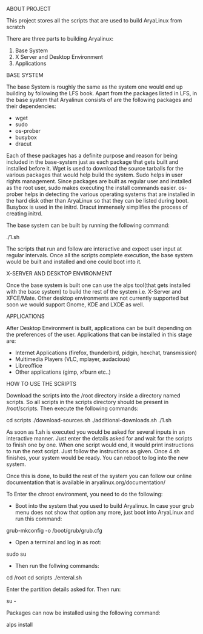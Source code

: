 ABOUT PROJECT

This project stores all the scripts that are used to build AryaLinux from scratch

There are three parts to building Aryalinux:
1) Base System
2) X Server and Desktop Environment
3) Applications

BASE SYSTEM

The base System is roughly the same as the system one would end up building by following
the LFS book. Apart from the packages listed in LFS, in the base system that Aryalinux
consists of are the following packages and their dependencies:

 * wget
 * sudo
 * os-prober
 * busybox
 * dracut

Each of these packages has a definite purpose and reason for being included in the base-system
just as each package that gets built and installed before it. Wget is used to download the source
tarballs for the various packages that would help build the system. Sudo helps in user rights
management. Since packages are built as regular user and installed as the root user, sudo makes
executing the install commands easier. os-prober helps in detecting the various operating systems
that are installed in the hard disk other than AryaLinux so that they can be listed during boot.
Busybox is used in the initrd. Dracut immensely simplifies the process of creating initrd.

The base system can be built by running the following command:

./1.sh

The scripts that run and follow are interactive and expect user input at regular intervals.
Once all the scripts complete execution, the base system would be built and installed and
one could boot into it.

X-SERVER AND DESKTOP ENVIRONMENT

Once the base system is built one can use the alps tool(that gets installed with the base system)
to build the rest of the system i.e. X-Server and XFCE/Mate. Other desktop environments are not
currently supported but soon we would support Gnome, KDE and LXDE as well.

APPLICATIONS

After Desktop Environment is built, applications can be built depending on the preferences of
the user. Applications that can be installed in this stage are:

 * Internet Applications (firefox, thunderbird, pidgin, hexchat, transmission)
 * Multimedia Players (VLC, mplayer, audacious)
 * Libreoffice
 * Other applications (gimp, xfburn etc..)

HOW TO USE THE SCRIPTS

Download the scripts into the /root directory inside a directory named scripts. So all scripts
in the scripts directory should be present in /root/scripts. Then execute the following commands:

cd scripts
./download-sources.sh
./additional-downloads.sh
./1.sh

As soon as 1.sh is executed you would be asked for several inputs in an interactive manner. Just
enter the details asked for and wait for the scripts to finish one by one. When one script would
end, it would print instructions to run the next script. Just follow the instructions as given.
Once 4.sh finishes, your system would be ready. You can reboot to log into the new system.

Once this is done, to build the rest of the system you can follow our online documentation that
is available in aryalinux.org/documentation/

To Enter the chroot environment, you need to do the following:

* Boot into the system that you used to build Aryalinux. In case your grub menu does not show that
option any more, just boot into AryaLinux and run this command:

grub-mkconfig -o /boot/grub/grub.cfg

* Open a terminal and log in as root:

sudo su

* Then run the follwing commands:

cd /root
cd scripts
./enteral.sh

Enter the partition details asked for. Then run:

su - <username>

Packages can now be installed using the following command:

alps install <package-name>
